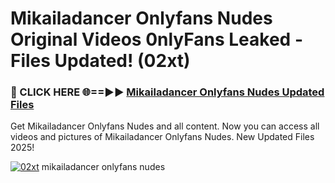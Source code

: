 # Mikailadancer Onlyfans Nudes Original Videos 0nlyFans Leaked - Files Updated! (02xt)

<h3>🔴 CLICK HERE 🌐==►► <a href="https://tinyurl.com/2jnfzry5" rel="nofollow">Mikailadancer Onlyfans Nudes Updated Files</a></h3>

Get Mikailadancer Onlyfans Nudes and all content. Now you can access all videos and pictures of Mikailadancer Onlyfans Nudes. New Updated Files 2025!

[![02xt](https://i.imgur.com/GyGTBgg.gif)](https://tinyurl.com/2jnfzry5)
mikailadancer onlyfans nudes